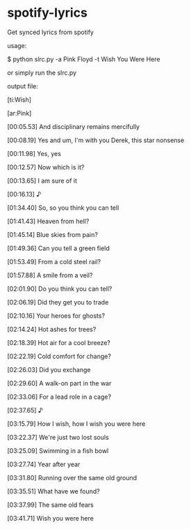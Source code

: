 # spotify-lyrics

Get synced lyrics from spotify

usage:

$ python slrc.py -a Pink Floyd -t Wish You Were Here

or simply run the slrc.py


output file:

[ti:Wish]

[ar:Pink]

[00:05.53] And disciplinary remains mercifully

[00:08.19] Yes and um, I'm with you Derek, this star nonsense

[00:11.98] Yes, yes

[00:12.57] Now which is it?

[00:13.65] I am sure of it

[00:16.13] ♪

[01:34.40] So, so you think you can tell

[01:41.43] Heaven from hell?

[01:45.14] Blue skies from pain?

[01:49.36] Can you tell a green field

[01:53.49] From a cold steel rail?

[01:57.88] A smile from a veil?

[02:01.90] Do you think you can tell?

[02:06.19] Did they get you to trade

[02:10.16] Your heroes for ghosts?

[02:14.24] Hot ashes for trees?

[02:18.39] Hot air for a cool breeze?

[02:22.19] Cold comfort for change?

[02:26.03] Did you exchange

[02:29.60] A walk-on part in the war

[02:33.06] For a lead role in a cage?

[02:37.65] ♪

[03:15.79] How I wish, how I wish you were here

[03:22.37] We're just two lost souls

[03:25.09] Swimming in a fish bowl

[03:27.74] Year after year

[03:31.80] Running over the same old ground

[03:35.51] What have we found?

[03:37.99] The same old fears

[03:41.71] Wish you were here
